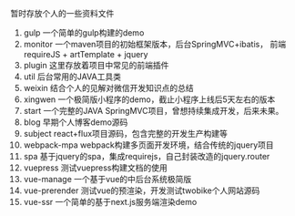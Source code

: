 暂时存放个人的一些资料文件

1. gulp 一个简单的gulp构建的demo
2. monitor 一个maven项目的初始框架版本，后台SpringMVC+ibatis， 前端requireJS + artTemplate + jquery
3. plugin 这里存放着项目中常见的前端插件
4. util 后台常用的JAVA工具类
5. weixin 结合个人的见解对微信开发知识点的总结
6. xingwen 一个极简版小程序的demo，截止小程序上线后5天左右的版本
7. start 一个完整的JAVA SpringMVC项目，曾想持续集成开发，后来未果。
8. blog 早期个人博客demo源码
9. subject react+flux项目源码，包含完整的开发生产构建等
10. webpack-mpa webpack构建多页面开发环境，结合传统的jquery项目
11. spa 基于jquery的spa，集成requirejs，自己封装改造的jquery.router
12. vuepress 测试vuepress构建文档的使用
13. vue-manage 一个基于vue的中后台系统极简版
14. vue-prerender 测试vue的预渲染，开发测试twobike个人网站源码
15. vue-ssr 一个简单的基于next.js服务端渲染demo
